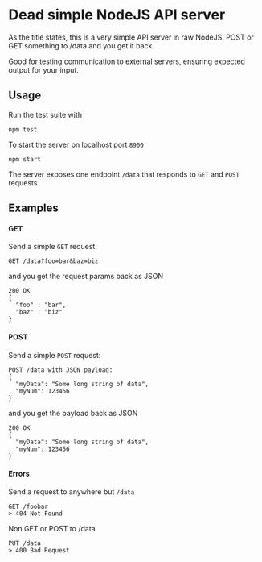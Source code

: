 # Dead simple NodeJS API server
As the title states, this is a very simple API server in raw NodeJS. POST or GET something to /data and you get it back.

Good for testing communication to external servers, ensuring expected output for your input.

## Usage
Run the test suite with
```
npm test
```
To start the server on localhost port `8900`
```
npm start
```
The server exposes one endpoint `/data` that responds to `GET` and `POST` requests
## Examples
#### GET
Send a simple `GET` request:
```
GET /data?foo=bar&baz=biz
```
and you get the request params back as JSON
```
200 OK
{
  "foo" : "bar",
  "baz" : "biz"
}
```
#### POST
Send a simple `POST` request:
```
POST /data with JSON payload:
{
  "myData": "Some long string of data",
  "myNum": 123456
}
```
and you get the payload back as JSON
```
200 OK
{
  "myData": "Some long string of data",
  "myNum": 123456
}
```
#### Errors
Send a request to anywhere but `/data`
```
GET /foobar
> 404 Not Found
```
Non GET or POST to /data
```
PUT /data
> 400 Bad Request
```

